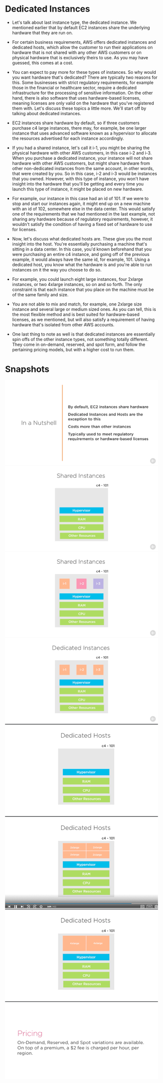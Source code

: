 # Dedicated Instances #

- Let's talk about last instance type, the dedicated instance. We mentioned earlier that by default EC2 instances share the underlying hardware that they are run on. 

- For certain business requirements, AWS offers dedicated instances and dedicated hosts, which allow the customer to run their applications on hardware that is not shared with any other AWS customers or on physical hardware that is exclusively theirs to use. As you may have guessed, this comes at a cost. 

- You can expect to pay more for these types of instances. So why would you want hardware that's dedicated? There are typically two reasons for this. Some businesses with strict regulatory requirements, for example those in the financial or healthcare sector, require a dedicated infrastructure for the processing of sensitive information. On the other hand, there is also software that uses hardware-based licenses, meaning licenses are only valid on the hardware that you've registered them with. Let's discuss these topics a little more. We'll start off by talking about dedicated instances. 

- EC2 instances share hardware by default, so if three customers purchase c4 large instances, there may, for example, be one larger instance that uses advanced software known as a hypervisor to allocate the resources advertised for each instance accordingly. 

- If you had a shared instance, let's call it i-1, you might be sharing the physical hardware with other AWS customers, in this case i-2 and i-3. When you purchase a dedicated instance, your instance will not share hardware with other AWS customers, but might share hardware from other non-dedicated instances from the same account, in other words, that were created by you. So in this case, i-2 and i-3 would be instances that you owned. However, with this type of instance, you won't have insight into the hardware that you'll be getting and every time you launch this type of instance, it might be placed on new hardware. 

- For example, our instance in this case had an id of 101. If we were to stop and start our instances again, it might end up on a new machine with an id of 102, somewhere else in the data center. This would satisfy one of the requirements that we had mentioned in the last example, not sharing any hardware because of regulatory requirements, however, it wouldn't satisfy the condition of having a fixed set of hardware to use for licenses. 

- Now, let's discuss what dedicated hosts are. These give you the most insight into the host. You're essentially purchasing a machine that's sitting in a data center. In this case, you'd known beforehand that you were purchasing an entire c4 instance, and going off of the previous example, it would always have the same id, for example, 101. Using a dedicated host, you know what the hardware is and you're able to run instances on it the way you choose to do so. 

- For example, you could launch eight large instances, four 2xlarge instances, or two 4xlarge instances, so on and so forth. The only constraint is that each instance that you place on the machine must be of the same family and size. 

- You are not able to mix and match, for example, one 2xlarge size instance and several large or medium sized ones. As you can tell, this is the most flexible method and is best suited for hardware-based licenses, as we mentioned, but will also satisfy a requirement of having hardware that's isolated from other AWS accounts.

- One last thing to note as well is that dedicated instances are essentially spin offs of the other instance types, not something totally different. They come in on-demand, reserved, and spot form, and follow the pertaining pricing models, but with a higher cost to run them.

# Snapshots #
<img src="img/img1.png"/>
<img src="img/img2.png"/>
<img src="img/img3.png"/>
<img src="img/img4.png"/>
<img src="img/img5.png"/>
<img src="img/img6.png"/>
<img src="img/img7.png"/>
<img src="img/img8.png"/>